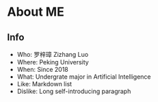 # About ME

## Info

+ Who: 罗梓璋 Zizhang Luo
+ Where: Peking University
+ When: Since 2018
+ What: Undergrate major in Artificial Intelligence
+ Like: Markdown list
+ Dislike: Long self-introducing paragraph
